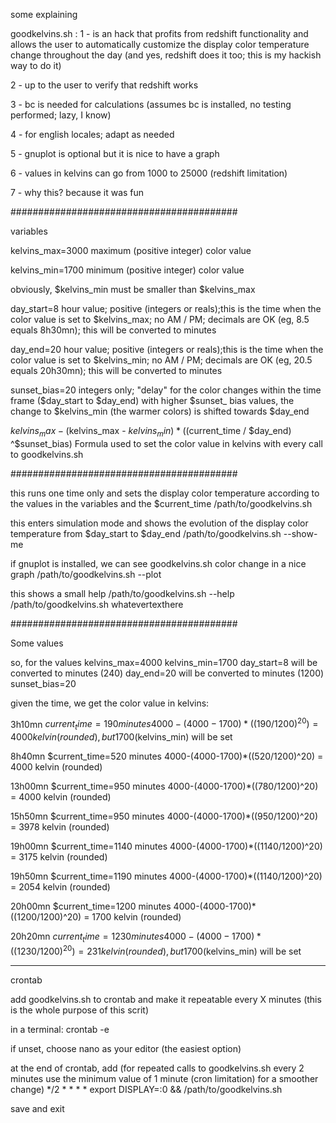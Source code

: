 some explaining

goodkelvins.sh :
1 - is an hack that profits from redshift functionality and allows the user to automatically customize the display color temperature change throughout the day (and yes, redshift does it too; this is my hackish way to do it)

2 - up to the user to verify that redshift works

3 - bc is needed for calculations (assumes bc is installed, no  testing performed; lazy, I know)

4 - for english locales; adapt as needed

5 - gnuplot is optional but it is nice to have a graph

6 - values in kelvins can go from 1000 to 25000 (redshift limitation)

7 - why this? because it was fun
 
#########################################

variables

kelvins_max=3000
maximum (positive integer) color value

kelvins_min=1700
minimum (positive integer) color value

obviously, $kelvins_min must be smaller than $kelvins_max

day_start=8
hour value; positive (integers or reals);this is the time when the color value is set to $kelvins_max; no AM / PM; decimals are OK (eg, 8.5 equals 8h30mn); this will be converted to minutes

day_end=20
hour value; positive (integers or reals);this is the time when the color value is set to $kelvins_min; no AM / PM; decimals are OK (eg, 20.5 equals 20h30mn); this will be converted to minutes

sunset_bias=20
integers only; "delay" for the color changes within the time frame ($day_start to $day_end)
with higher $sunset_ bias values, the change to $kelvins_min (the warmer colors) is shifted towards $day_end

$kelvins_max - ($kelvins_max - $kelvins_min) * (($current_time / $day_end) ^$sunset_bias)
Formula used to set the color value in kelvins with every call to goodkelvins.sh

#########################################

this runs one time only and sets the display color temperature according to the values in the variables and the $current_time
/path/to/goodkelvins.sh

this enters simulation mode and shows the evolution of the display color temperature from $day_start to $day_end
/path/to/goodkelvins.sh --show-me

if gnuplot is installed, we can see goodkelvins.sh color change in a nice graph
/path/to/goodkelvins.sh --plot

this shows a small help
/path/to/goodkelvins.sh --help
/path/to/goodkelvins.sh whatevertexthere

#########################################

Some values

so, for the values
kelvins_max=4000
kelvins_min=1700
day_start=8     will be converted to minutes (240)
day_end=20     will be converted to minutes (1200)
sunset_bias=20

given the time, we get the color value in kelvins:

3h10mn
$current_time=190   minutes
4000-(4000-1700)*((190/1200)^20) =  4000 kelvin (rounded), but 1700 ($kelvins_min) will be set

8h40mn
$current_time=520  minutes
4000-(4000-1700)*((520/1200)^20) = 4000 kelvin (rounded)

13h00mn
$current_time=950   minutes
4000-(4000-1700)*((780/1200)^20) = 4000 kelvin (rounded)

15h50mn
$current_time=950   minutes
4000-(4000-1700)*((950/1200)^20) = 3978 kelvin (rounded)

19h00mn
$current_time=1140   minutes
4000-(4000-1700)*((1140/1200)^20) = 3175 kelvin (rounded)

19h50mn
$current_time=1190   minutes
4000-(4000-1700)*((1140/1200)^20) = 2054 kelvin (rounded)

20h00mn
$current_time=1200   minutes
4000-(4000-1700)*((1200/1200)^20) = 1700 kelvin (rounded)

20h20mn
$current_time=1230   minutes
4000-(4000-1700)*((1230/1200)^20) =  231 kelvin (rounded), but 1700 ($kelvins_min) will be set

***************************

crontab

add goodkelvins.sh to crontab and make it repeatable every X minutes (this is the whole purpose of this scrit)

in a terminal:
crontab -e <enter>

if unset, choose nano as your editor (the easiest option)

at the end of crontab, add (for repeated calls to goodkelvins.sh every 2 minutes
use the minimum value of 1 minute (cron limitation) for a smoother change)
*/2 * * * * export DISPLAY=:0 && /path/to/goodkelvins.sh

save and exit
<control><o><control><x><enter>
